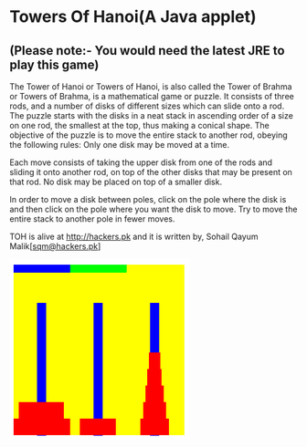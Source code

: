 Towers Of Hanoi(A Java applet)
==============================

(Please note:- You would need the latest JRE to play this game) 
---------------------------------------------------------------

The Tower of Hanoi or Towers of Hanoi, is also called the Tower of Brahma or Towers of Brahma, is a mathematical game or puzzle. It consists of three rods, and a number of disks of different sizes which can slide onto a rod. The puzzle starts with the disks in a neat stack in ascending order of a size on one rod, the smallest at the top, thus making a conical shape. The objective of the puzzle is to move the entire stack to another rod, obeying the following rules:
Only one disk may be moved at a time. 

Each move consists of taking the upper disk from one of the rods and sliding it onto another rod, on top of the other disks that may be present on that rod. 
No disk may be placed on top of a smaller disk.

In order to move a disk between poles, click on the pole where the disk is and then click on the pole where you want the disk to move. Try to move the entire stack to another pole in fewer moves.

TOH is alive at http://hackers.pk and it is written by, Sohail Qayum Malik[sqm@hackers.pk]

![Screenshot of Towers Of Hanoi](screenshot.png)
